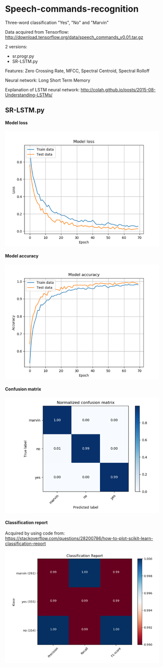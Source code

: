 # Speech-commands-recognition

Three-word classification
"Yes", "No" and "Marvin"

Data acquired from Tensorflow: http://download.tensorflow.org/data/speech_commands_v0.01.tar.gz

2 versions:
  - sr.progr.py
  - SR-LSTM.py

Features: Zero Crossing Rate, MFCC, Spectral Centroid, Spectral Rolloff

Neural network: Long Short Term Memory

Explanation of LSTM neural network: http://colah.github.io/posts/2015-08-Understanding-LSTMs/
## SR-LSTM.py

#### Model loss
![](images/Model_loss.png)

#### Model accuracy
![](images/Model_acc.png)

#### Confusion matrix
![](images/CM.png)

#### Classification report

Acquired by using code from: https://stackoverflow.com/questions/28200786/how-to-plot-scikit-learn-classification-report

![](images/CR.png)
